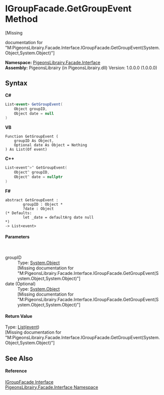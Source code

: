 # IGroupFacade.GetGroupEvent Method 
 

\[Missing <summary> documentation for "M:PigeonsLibrairy.Facade.Interface.IGroupFacade.GetGroupEvent(System.Object,System.Object)"\]

**Namespace:**&nbsp;<a href="0bd0bf76-0a1d-3924-30ff-4e9d41df9d8e">PigeonsLibrairy.Facade.Interface</a><br />**Assembly:**&nbsp;PigeonsLibrairy (in PigeonsLibrairy.dll) Version: 1.0.0.0 (1.0.0.0)

## Syntax

**C#**<br />
``` C#
List<event> GetGroupEvent(
	Object groupID,
	Object date = null
)
```

**VB**<br />
``` VB
Function GetGroupEvent ( 
	groupID As Object,
	Optional date As Object = Nothing
) As List(Of event)
```

**C++**<br />
``` C++
List<event^>^ GetGroupEvent(
	Object^ groupID, 
	Object^ date = nullptr
)
```

**F#**<br />
``` F#
abstract GetGroupEvent : 
        groupID : Object * 
        ?date : Object 
(* Defaults:
        let _date = defaultArg date null
*)
-> List<event> 

```


#### Parameters
&nbsp;<dl><dt>groupID</dt><dd>Type: <a href="http://msdn2.microsoft.com/en-us/library/e5kfa45b" target="_blank">System.Object</a><br />\[Missing <param name="groupID"/> documentation for "M:PigeonsLibrairy.Facade.Interface.IGroupFacade.GetGroupEvent(System.Object,System.Object)"\]</dd><dt>date (Optional)</dt><dd>Type: <a href="http://msdn2.microsoft.com/en-us/library/e5kfa45b" target="_blank">System.Object</a><br />\[Missing <param name="date"/> documentation for "M:PigeonsLibrairy.Facade.Interface.IGroupFacade.GetGroupEvent(System.Object,System.Object)"\]</dd></dl>

#### Return Value
Type: <a href="http://msdn2.microsoft.com/en-us/library/6sh2ey19" target="_blank">List</a>(<a href="62ad5042-cbd2-c4c9-25f7-10ea54ad8366">event</a>)<br />\[Missing <returns> documentation for "M:PigeonsLibrairy.Facade.Interface.IGroupFacade.GetGroupEvent(System.Object,System.Object)"\]

## See Also


#### Reference
<a href="4e7b0165-a27e-cb89-3b65-84681ca467ef">IGroupFacade Interface</a><br /><a href="0bd0bf76-0a1d-3924-30ff-4e9d41df9d8e">PigeonsLibrairy.Facade.Interface Namespace</a><br />
